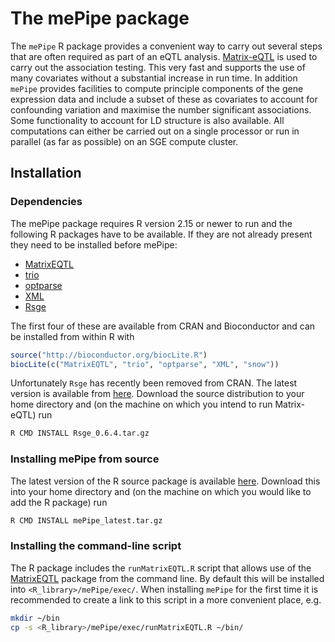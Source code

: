 # The mePipe package

The `mePipe` R package provides a convenient way to carry out several steps that are often required as part 
of an eQTL analysis. [Matrix-eQTL](http://www.bios.unc.edu/research/genomic_software/Matrix_eQTL/) is used 
to carry out the association testing. This very fast and supports the use of many covariates without a 
substantial increase in run time. In addition `mePipe` provides facilities to compute principle components 
of the gene expression data and include a subset of these as covariates to account for confounding variation 
and maximise the number significant associations. Some functionality to account for LD structure is also available. 
All computations can either be carried out on a single processor or run in parallel (as far as possible) on an 
SGE compute cluster.


## Installation
### Dependencies
The mePipe package requires R version 2.15 or newer to run and the following R packages have to be available. 
If they are not already present they need to be installed before mePipe:
* [MatrixEQTL](http://www.bios.unc.edu/research/genomic_software/Matrix_eQTL/)
* [trio](http://cran.r-project.org/web/packages/trio/index.html)
* [optparse](https://github.com/trevorld/optparse)
* [XML](http://cran.r-project.org/web/packages/XML/index.html)
* [Rsge](https://github.com/humburg/Rsge)

The first four of these are available from CRAN and Bioconductor and can be installed from within R with

```r
source("http://bioconductor.org/biocLite.R")
biocLite(c("MatrixEQTL", "trio", "optparse", "XML", "snow"))
```

Unfortunately `Rsge` has recently been removed from CRAN. 
The latest version is available from [here](https://github.com/humburg/Rsge). Download the source 
distribution to your home directory and (on the machine on which you intend to run Matrix-eQTL) run

```sh
R CMD INSTALL Rsge_0.6.4.tar.gz
```

### Installing mePipe from source

The latest version of the R source package is available [here](https://github.com/jknightlab/mePipe/releases). 
Download this into your home directory and (on the machine on which you would like to add the R package) run

```sh
R CMD INSTALL mePipe_latest.tar.gz
```

### Installing the command-line script
The R package includes the `runMatrixEQTL.R` script that allows use of the 
[MatrixEQTL](http://www.bios.unc.edu/research/genomic_software/Matrix_eQTL/) package from the command line. 
By default this will be installed into `<R_library>/mePipe/exec/`. When installing `mePipe` for the first 
time it is recommended to create a link to this script in a more convenient place, e.g.

```sh
mkdir ~/bin
cp -s <R_library>/mePipe/exec/runMatrixEQTL.R ~/bin/
```

